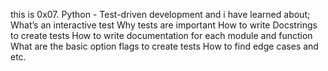 this is  0x07. Python - Test-driven development and i have learned about;
What’s an interactive test
Why tests are important
How to write Docstrings to create tests
How to write documentation for each module and function
What are the basic option flags to create tests
How to find edge cases and etc.
